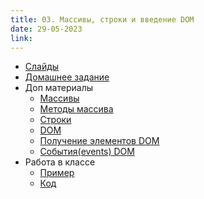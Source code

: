 ```yaml
---
title: 03. Массивы, строки и введение DOM
date: 29-05-2023
link:
---
```


- [Слайды](/files/03-dom.pptx)
- [Домашнее задание ](/files/homework_3.docx)
- Доп материалы
  - [Массивы](https://learn.javascript.ru/array)
  - [Методы массива](https://learn.javascript.ru/array-methods)
  - [Строки](https://learn.javascript.ru/string)
  - [DOM](https://learn.javascript.ru/dom-nodes)
  - [Получение элементов DOM](https://learn.javascript.ru/searching-elements-dom)
  - [События(events) DOM](https://learn.javascript.ru/introduction-browser-events)
- Работа в классе
  - [Пример](/examples/03-dom/example-1)
  - [Код](/lessons/03-dom/example-1)
